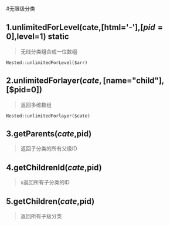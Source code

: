 #无限级分类

## 1.unlimitedForLevel(cate,[html='-'],[$pid=0],$level=1) static

>无线分类组合成一位数组

```
Nested::unlimitedForLevel($arr)
```

## 2.unlimitedForlayer($cate,[$name="child"],[$pid=0])

> 返回多维数组

```
Nested::unlimitedForlayer($cate)
```

## 3.getParents($cate,$pid)

> 返回子分类的所有父级ID

## 4.getChildrenId($cate,$pid)

> s返回所有子分类的ID

## 5.getChildren($cate,$pid)

> 返回所有子级分类